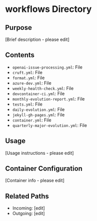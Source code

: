 
# workflows Directory

## Purpose
[Brief description - please edit]

## Contents
- `openai-issue-processing.yml`: File
- `cruft.yml`: File
- `format.yml`: File
- `azure-dev.yml`: File
- `weekly-health-check.yml`: File
- `devcontainer-ci.yml`: File
- `monthly-evolution-report.yml`: File
- `tests.yml`: File
- `daily-evolution.yml`: File
- `jekyll-gh-pages.yml`: File
- `container.yml`: File
- `quarterly-major-evolution.yml`: File

## Usage
[Usage instructions - please edit]

## Container Configuration
[Container info - please edit]

## Related Paths
- Incoming: [edit]
- Outgoing: [edit]
